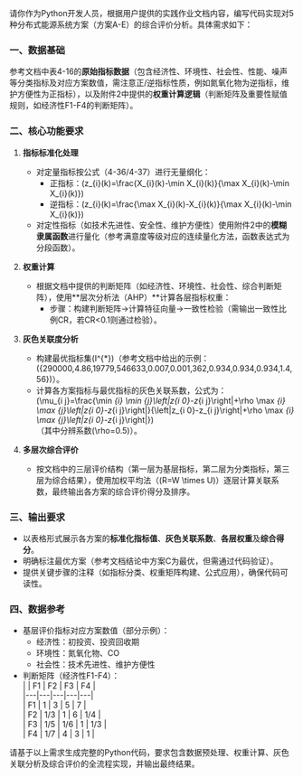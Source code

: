 
请你作为Python开发人员，根据用户提供的实践作业文档内容，编写代码实现对5种分布式能源系统方案（方案A-E）的综合评价分析。具体需求如下：

### 一、数据基础
参考文档中表4-16的**原始指标数据**（包含经济性、环境性、社会性、性能、噪声等分类指标及对应方案数值，需注意正/逆指标性质，例如氮氧化物为逆指标，维护方便性为正指标），以及附件2中提供的**权重计算逻辑**（判断矩阵及重要性赋值规则，如经济性F1-F4的判断矩阵）。

### 二、核心功能要求
1. **指标标准化处理**  
   - 对定量指标按公式（4-36/4-37）进行无量纲化：  
     - 正指标：\(z_{i}(k)=\frac{X_{i}(k)-\min X_{i}(k)}{\max X_{i}(k)-\min X_{i}(k)}\)  
     - 逆指标：\(z_{i}(k)=\frac{\max X_{i}(k)-X_{i}(k)}{\max X_{i}(k)-\min X_{i}(k)}\)  
   - 对定性指标（如技术先进性、安全性、维护方便性）使用附件2中的**模糊隶属函数**进行量化（参考满意度等级对应的连续量化方法，函数表达式为分段函数）。

2. **权重计算**  
   - 根据文档中提供的判断矩阵（如经济性、环境性、社会性、综合判断矩阵），使用**层次分析法（AHP）**计算各层指标权重：  
     - 步骤：构建判断矩阵→计算特征向量→一致性检验（需输出一致性比例CR，若CR<0.1则通过检验）。

3. **灰色关联度分析**  
   - 构建最优指标集\(I^{*}\)（参考文档中给出的示例：\({290000,4.86,19779,546633,0.007,0.001,362,0.934,0.934,0.934,1.4,56}\)）。  
   - 计算各方案指标与最优指标的灰色关联系数，公式为：  
     \(\mu_{i j}=\frac{\min _{i} \min _{j}\left|z_{i 0}-z_{i j}\right|+\rho \max _{i} \max _{j}\left|z_{i 0}-z_{i j}\right|}{\left|z_{i 0}-z_{i j}\right|+\rho \max _{i} \max _{j}\left|z_{i 0}-z_{i j}\right|}\)  
     （其中分辨系数\(\rho=0.5\)）。

4. **多层次综合评价**  
   - 按文档中的三层评价结构（第一层为基层指标，第二层为分类指标，第三层为综合结果），使用加权平均法（\(R=W \times U\)）逐层计算关联系数，最终输出各方案的综合评价得分及排序。

### 三、输出要求
- 以表格形式展示各方案的**标准化指标值**、**灰色关联系数**、**各层权重**及**综合得分**。  
- 明确标注最优方案（参考文档结论中方案C为最优，但需通过代码验证）。  
- 提供关键步骤的注释（如指标分类、权重矩阵构建、公式应用），确保代码可读性。

### 四、数据参考
- 基层评价指标对应方案数值（部分示例）：  
  - 经济性：初投资、投资回收期
  - 环境性：氮氧化物、CO
  - 社会性：技术先进性、维护方便性
- 判断矩阵（经济性F1-F4）：  
  |  | F1 | F2 | F3 | F4 |  
  |---|---|---|---|---|  
  | F1 | 1 | 3 | 5 | 7 |  
  | F2 | 1/3 | 1 | 6 | 1/4 |  
  | F3 | 1/5 | 1/6 | 1 | 1/3 |  
  | F4 | 1/7 | 4 | 3 | 1 |  

请基于以上需求生成完整的Python代码，要求包含数据预处理、权重计算、灰色关联分析及综合评价的全流程实现，并输出最终结果。